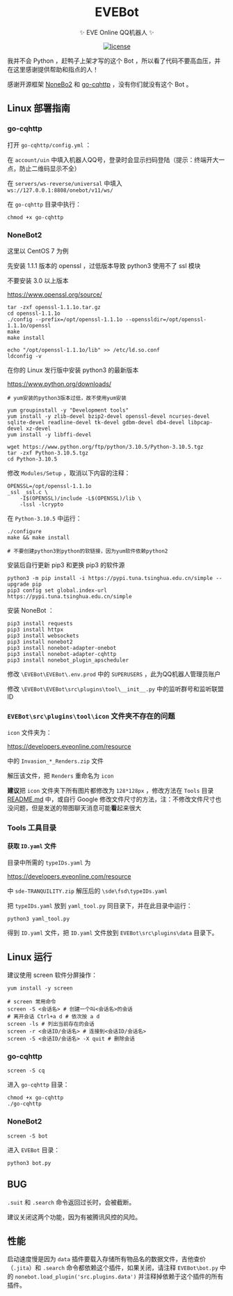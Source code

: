 <div align="center">
  <h1>EVEBot</h1>
  <p>✨ EVE Online QQ机器人 ✨</p>
  <p>
    <a href="https://raw.githubusercontent.com/ImAmelie/EVEBot/master/LICENSE">
      <img alt="license" src="https://img.shields.io/github/license/ImAmelie/EVEBot?style=flat-square">
    </a>
  </p>
</div>

我并不会 Python ，赶鸭子上架才写的这个 Bot ，所以看了代码不要高血压，并在这里感谢提供帮助和指点的人！

感谢开源框架 [NoneBo2](https://github.com/nonebot/nonebot2) 和 [go-cqhttp](https://github.com/Mrs4s/go-cqhttp) ，没有你们就没有这个 Bot 。

## Linux 部署指南

### go-cqhttp

打开 `go-cqhttp/config.yml` ：

在 `account/uin` 中填入机器人QQ号，登录时会显示扫码登陆（提示：终端开大一点，防止二维码显示不全）

在 `servers/ws-reverse/universal` 中填入 `ws://127.0.0.1:8808/onebot/v11/ws/`

在 `go-cqhttp` 目录中执行：

```shell
chmod +x go-cqhttp
```

### NoneBot2

这里以 CentOS 7 为例

先安装 1.1.1 版本的 openssl ，过低版本导致 python3 使用不了 ssl 模块

不要安装 3.0 以上版本

<https://www.openssl.org/source/>

```shell
tar -zxf openssl-1.1.1o.tar.gz
cd openssl-1.1.1o
./config --prefix=/opt/openssl-1.1.1o --openssldir=/opt/openssl-1.1.1o/openssl
make
make install

echo "/opt/openssl-1.1.1o/lib" >> /etc/ld.so.conf
ldconfig -v
```

在你的 Linux 发行版中安装 python3 的最新版本

<https://www.python.org/downloads/>

```shell
# yum安装的python3版本过低，故不使用yum安装

yum groupinstall -y "Development tools"
yum install -y zlib-devel bzip2-devel openssl-devel ncurses-devel sqlite-devel readline-devel tk-devel gdbm-devel db4-devel libpcap-devel xz-devel
yum install -y libffi-devel

wget https://www.python.org/ftp/python/3.10.5/Python-3.10.5.tgz
tar -zxf Python-3.10.5.tgz
cd Python-3.10.5
```

修改 `Modules/Setup` ，取消以下内容的注释：

```
OPENSSL=/opt/openssl-1.1.1o
_ssl _ssl.c \
    -I$(OPENSSL)/include -L$(OPENSSL)/lib \
    -lssl -lcrypto
```

在 `Python-3.10.5` 中运行：

```shell
./configure
make && make install

# 不要创建python3到python的软链接，因为yum软件依赖python2
```

安装后自行更新 pip3 和更换 pip3 的软件源

```shell
python3 -m pip install -i https://pypi.tuna.tsinghua.edu.cn/simple --upgrade pip
pip3 config set global.index-url https://pypi.tuna.tsinghua.edu.cn/simple
```

安装 NoneBot ：

```shell
pip3 install requests
pip3 install httpx
pip3 install websockets
pip3 install nonebot2
pip3 install nonebot-adapter-onebot
pip3 install nonebot-adapter-cqhttp
pip3 install nonebot_plugin_apscheduler
```

修改 `\EVEBot\EVEBot\.env.prod` 中的 `SUPERUSERS` ，此为QQ机器人管理员账户

修改 `\EVEBot\EVEBot\src\plugins\tool\__init__.py` 中的监听群号和监听联盟ID

### `EVEBot\src\plugins\tool\icon` 文件夹不存在的问题

`icon` 文件夹为：

<https://developers.eveonline.com/resource>

中的 `Invasion_*_Renders.zip` 文件

解压该文件，把 `Renders` 重命名为 `icon`

**建议**把 `icon` 文件夹下所有图片都修改为 `128*128px` ，修改方法在 `Tools` 目录 [README.md](Tools/README.md) 中，或自行 Google 修改文件尺寸的方法，注：不修改文件尺寸也没问题，但是发送的带图聊天消息可能**看**起来很大

### Tools 工具目录

#### 获取 `ID.yaml` 文件

目录中所需的 `typeIDs.yaml` 为

<https://developers.eveonline.com/resource>

中 `sde-TRANQUILITY.zip` 解压后的 `\sde\fsd\typeIDs.yaml`

把 `typeIDs.yaml` 放到 `yaml_tool.py` 同目录下，并在此目录中运行：

```shell
python3 yaml_tool.py
```

得到 `ID.yaml` 文件，把 `ID.yaml` 文件放到 `EVEBot\src\plugins\data` 目录下。

## Linux 运行

建议使用 screen 软件分屏操作：

```shell
yum install -y screen
```

```shell
# screen 常用命令
screen -S <会话名> # 创建一个叫<会话名>的会话
# 离开会话 Ctrl+a d # 依次按 a d
screen -ls # 列出当前存在的会话
screen -r <会话ID/会话名> # 连接到<会话ID/会话名>
screen -S <会话ID/会话名> -X quit # 删除会话
```

### go-cqhttp

```shell
screen -S cq
```

进入 `go-cqhttp` 目录：

```shell
chmod +x go-cqhttp
./go-cqhttp
```

### NoneBot2

```shell
screen -S bot
```

进入 `EVEBot` 目录：

```shell
python3 bot.py
```

## BUG

`.suit` 和 `.search` 命令返回过长时，会被截断。

建议关闭这两个功能，因为有被腾讯风控的风险。

## 性能

启动速度慢是因为 `data` 插件要载入存储所有物品名的数据文件，吉他查价（`.jita`）和 `.search` 命令都依赖这个插件，如果关闭，请注释 `EVEBot\bot.py` 中的 `nonebot.load_plugin('src.plugins.data')` 并注释掉依赖于这个插件的所有插件。

